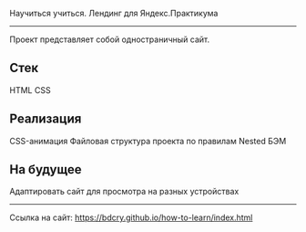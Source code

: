 Научиться учиться. Лендинг для Яндекс.Практикума

---

Проект представляет собой одностраничный сайт.


Стек
---

HTML
CSS

Реализация
---

CSS-анимация
Файловая структура проекта по правилам Nested БЭМ

На будущее
---

Адаптировать сайт для просмотра на разных устройствах

---

Ссылка на сайт: https://bdcry.github.io/how-to-learn/index.html
